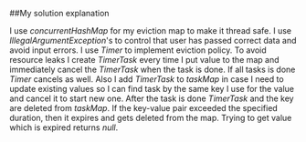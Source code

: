 ##My solution explanation

I use *concurrentHashMap* for my eviction map to make it thread safe.
I use *IllegalArgumentException*'s to control that user has passed correct 
data and avoid input errors. 
I use *Timer* to implement eviction policy.
To avoid resource leaks I create *TimerTask* every time I put value to the map
and immediately cancel the *TimerTask* when the task is done.
If all tasks is done *Timer* cancels as well.
Also I add *TimerTask* to *taskMap* in case I need to update existing 
values so I can find task by the same key I use for the value and cancel it to
start new one. After the task is done *TimerTask* and the key are deleted from 
*taskMap*. If the key-value pair exceeded the specified duration, 
then it expires and gets deleted from the map. Trying to get value which is expired
returns *null*.
